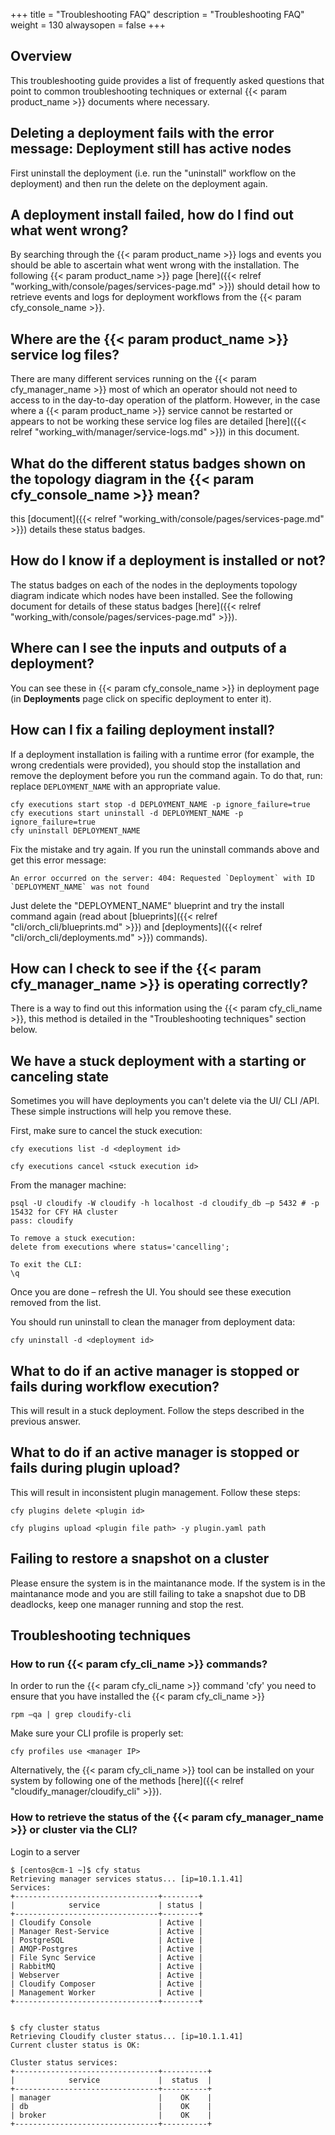 +++
title = "Troubleshooting FAQ"
description = "Troubleshooting FAQ"
weight = 130
alwaysopen = false
+++

## Overview
This troubleshooting guide provides a list of frequently asked questions that point to common troubleshooting techniques or external {{< param product_name >}} documents where necessary.

## Deleting a deployment fails with the error message: **Deployment still has active nodes**

First uninstall the deployment (i.e. run the "uninstall" workflow on the deployment) and then run the delete on the deployment again.


## A deployment install failed, how do I find out what went wrong?

By searching through the {{< param product_name >}} logs and events you should be able to ascertain what went wrong with the installation.  The following {{< param product_name >}} page [here]({{< relref "working_with/console/pages/services-page.md" >}}) should detail how to retrieve events and logs for deployment workflows from the {{< param cfy_console_name >}}.


## Where are the {{< param product_name >}} service log files?

There are many different services running on the {{< param cfy_manager_name >}} most of which an operator should not need to access to in the day-to-day operation of the platform. However, in the case where a {{< param product_name >}} service cannot be restarted or appears to not be working these service log files are detailed [here]({{< relref "working_with/manager/service-logs.md" >}}) in this document.


## What do the different status badges shown on the topology diagram in the {{< param cfy_console_name >}} mean?

this [document]({{< relref "working_with/console/pages/services-page.md" >}}) details these status badges.


## How do I know if a deployment is installed or not?

The status badges on each of the nodes in the deployments topology diagram indicate which nodes have been installed.  See the following document for details of these status badges [here]({{< relref "working_with/console/pages/services-page.md" >}}).


## Where can I see the inputs and outputs of a deployment?

You can see these in {{< param cfy_console_name >}} in deployment page (in **Deployments** page click on specific deployment to enter it).


## How can I fix a failing deployment install?
If a deployment installation is failing with a runtime error (for example, the wrong credentials were provided), you should stop the installation and remove the deployment before you run the command again. To do that, run: replace `DEPLOYMENT_NAME` with an appropriate value.

```
cfy executions start stop -d DEPLOYMENT_NAME -p ignore_failure=true
cfy executions start uninstall -d DEPLOYMENT_NAME -p ignore_failure=true
cfy uninstall DEPLOYMENT_NAME
```

Fix the mistake and try again. If you run the uninstall commands above and get this error message:

```
An error occurred on the server: 404: Requested `Deployment` with ID `DEPLOYMENT_NAME` was not found
```

Just delete the "DEPLOYMENT_NAME" blueprint and try the install command again (read about [blueprints]({{< relref "cli/orch_cli/blueprints.md" >}}) and [deployments]({{< relref "cli/orch_cli/deployments.md" >}}) commands).


## How can I check to see if the {{< param cfy_manager_name >}} is operating correctly?

There is a way to find out this information using the {{< param cfy_cli_name >}}, this method is detailed in the "Troubleshooting techniques" section below.


## We have a stuck deployment with a starting or canceling state

Sometimes you will have deployments you can't delete via the UI/ CLI /API. These simple instructions will help you remove these.

First, make sure to cancel the stuck execution:


```
cfy executions list -d <deployment id>

cfy executions cancel <stuck execution id>
```


From the manager machine:


```
psql -U cloudify -W cloudify -h localhost -d cloudify_db –p 5432 # -p 15432 for CFY HA cluster
pass: cloudify

To remove a stuck execution:
delete from executions where status='cancelling';

To exit the CLI:
\q
```


Once you are done – refresh the UI. You should see these execution removed from the list.

You should run uninstall to clean the manager from deployment data:


```
cfy uninstall -d <deployment id>
```



## What to do if an active manager is stopped or fails during workflow execution?

This will result in a stuck deployment. Follow the steps described in the previous answer.


## What to do if an active manager is stopped or fails during plugin upload?

This will result in inconsistent plugin management. Follow these steps:


```
cfy plugins delete <plugin id>

cfy plugins upload <plugin file path> -y plugin.yaml path
```

## Failing to restore a snapshot on a cluster

Please ensure the system is in the maintanance mode. If the system is in the maintanance mode and you are still failing to take a snapshot due to DB deadlocks, keep one manager running and stop the rest.

## Troubleshooting techniques


### How to run {{< param cfy_cli_name >}} commands?

In order to run the {{< param cfy_cli_name >}} command 'cfy' you need to ensure that you have installed the {{< param cfy_cli_name >}}


```
rpm –qa | grep cloudify-cli
```

Make sure your CLI profile is properly set:

```
cfy profiles use <manager IP>
```

Alternatively, the {{< param cfy_cli_name >}} tool can be installed on your system by following one of the methods  [here]({{< relref "cloudify_manager/cloudify_cli" >}}).


### How to retrieve the status of the {{< param cfy_manager_name >}} or cluster via the CLI?

Login to a server

```
$ [centos@cm-1 ~]$ cfy status
Retrieving manager services status... [ip=10.1.1.41]
Services:
+--------------------------------+--------+
|            service             | status |
+--------------------------------+--------+
| Cloudify Console               | Active |
| Manager Rest-Service           | Active |
| PostgreSQL                     | Active |
| AMQP-Postgres                  | Active |
| File Sync Service              | Active |
| RabbitMQ                       | Active |
| Webserver                      | Active |
| Cloudify Composer              | Active |
| Management Worker              | Active |
+--------------------------------+--------+


$ cfy cluster status
Retrieving Cloudify cluster status... [ip=10.1.1.41]
Current cluster status is OK:

Cluster status services:
+--------------------------------+----------+
|            service             |  status  |
+--------------------------------+----------+
| manager                        |    OK    |
| db                             |    OK    |
| broker                         |    OK    |
+--------------------------------+----------+
```
